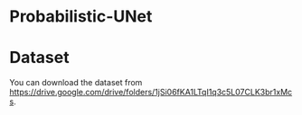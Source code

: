 # Probabilistic-UNet

# Dataset
You can download the dataset from https://drive.google.com/drive/folders/1jSi06fKA1LTqI1q3c5L07CLK3br1xMcs.
